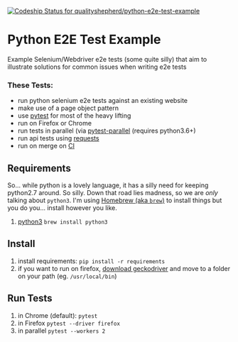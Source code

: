 [ ![Codeship Status for qualityshepherd/python-e2e-test-example](https://app.codeship.com/projects/46773060-bb86-0136-d63d-1e1992c1cf6f/status?branch=master)](https://app.codeship.com/projects/312669)

# Python E2E Test Example
Example Selenium/Webdriver e2e tests (some quite silly) that aim to illustrate solutions for common issues when writing e2e tests

### These Tests:
* run python selenium e2e tests against an existing website
* make use of a page object pattern
* use [pytest](http://pytest.org/) for most of the heavy lifting
* run on Firefox or Chrome
* run tests in parallel (via [pytest-parallel](https://pypi.org/project/pytest-parallel/) (requires python3.6+)
* run api tests using [requests](http://docs.python-requests.org/en/master/)
* run on merge on [CI](https://app.codeship.com/projects/312669)

## Requirements
So... while python is a lovely language, it has a silly need for keeping python2.7 around. So silly. Down that road lies madness, so we are _only_ talking about `python3`. I'm using [Homebrew (aka `brew`)](https://brew.sh/) to install things but you do you... install however you like.
1. [python3](https://www.python.org/downloads/) `brew install python3`

## Install
1. install requirements: `pip install -r requirements`
1. if you want to run on firefox, [download geckodriver](https://github.com/mozilla/geckodriver/releases) and move to a folder on your path (eg. `/usr/local/bin`)

## Run Tests
1. in Chrome (default): `pytest`
1. in Firefox `pytest --driver firefox`
1. in parallel `pytest --workers 2`
